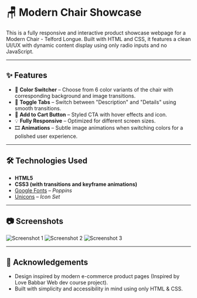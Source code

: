 # 🪑 Modern Chair Showcase
This is a fully responsive and interactive product showcase webpage for a Modern Chair - Telford Longue. Built with HTML and CSS, it features a clean UI/UX with dynamic content display using only radio inputs and no JavaScript.

---

## ✨ Features

- 🎨 **Color Switcher** – Choose from 6 color variants of the chair with corresponding background and image transitions.
- 📑 **Toggle Tabs** – Switch between "Description" and "Details" using smooth transitions.
- 🛒 **Add to Cart Button** – Styled CTA with hover effects and icon.
- 💡 **Fully Responsive** – Optimized for different screen sizes.
- 🎞️ **Animations** – Subtle image animations when switching colors for a polished user experience.

---

## 🛠️ Technologies Used

- **HTML5**
- **CSS3 (with transitions and keyframe animations)**
- [Google Fonts](https://fonts.google.com/) – *Poppins*
- [Unicons](https://iconscout.com/unicons) – *Icon Set*

---

## 📷 Screenshots


![Screenshot 1](https://github.com/user-attachments/assets/a78f6de7-26a3-4561-b954-80217d28ac6b)
![Screenshot 2](https://github.com/user-attachments/assets/b677b99b-5ec3-4d74-b296-aed0baa81a94)
![Screenshot 3](https://github.com/user-attachments/assets/b4babcce-2dd8-405b-9bd4-ada24bd66599)

---

## 🙌 Acknowledgements

- Design inspired by modern e-commerce product pages (Inspired by Love Babbar Web dev course project).
- Built with simplicity and accessibility in mind using only HTML & CSS.
